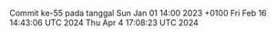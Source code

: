 Commit ke-55 pada tanggal Sun Jan 01 14:00 2023 +0100
Fri Feb 16 14:43:06 UTC 2024
Thu Apr  4 17:08:23 UTC 2024
